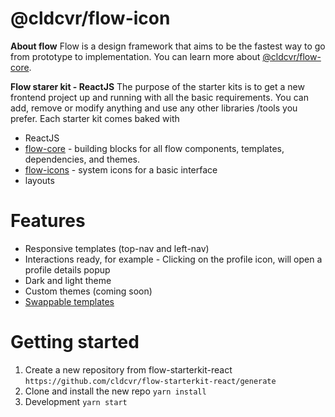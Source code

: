 # @cldcvr/flow-icon

**About flow**
Flow is a design framework that aims to be the fastest way to go from prototype to implementation. You can learn more about [@cldcvr/flow-core](https://github.com/cldcvr/flow-core/blob/main/ABOUT.md).

**Flow starer kit - ReactJS**
The purpose of the starter kits is to get a new frontend project up and running with all the basic requirements. You can add, remove or modify anything and use any other libraries /tools you prefer. Each starter kit comes baked with

-   ReactJS
-   [flow-core](https://github.com/cldcvr/flow-core) - building blocks for all flow components, templates, dependencies, and themes.
-   [flow-icons](https://github.com/cldcvr/flow-icon) - system icons for a basic interface
-   layouts

# Features

-   Responsive templates (top-nav and left-nav)
-   Interactions ready, for example - Clicking on the profile icon, will open a profile details popup
-   Dark and light theme
-   Custom themes (coming soon)
-   [Swappable templates](https://flow.cldcvr.com/templates/index.html)

# Getting started

1. Create a new repository from flow-starterkit-react `https://github.com/cldcvr/flow-starterkit-react/generate`
2. Clone and install the new repo `yarn install`
3. Development `yarn start`
